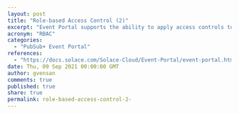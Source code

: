```yaml
---
layout: post
title: "Role-based Access Control (2)"
excerpt: "Event Portal supports the ability to apply access controls to application domains through Designer. Event Portal's role-based access control (RBAC) helps you manage who has access to applications domains and their resources and what they can do with it."
acronym: "RBAC"
categories:
  - "PubSub+ Event Portal"
references:
  - "https://docs.solace.com/Solace-Cloud/Event-Portal/event-portal.htm#Role-Bas"
date: Thu, 09 Sep 2021 00:00:00 GMT
author: gvensan
comments: true
published: true
share: true
permalink: role-based-access-control-2-
---
```

